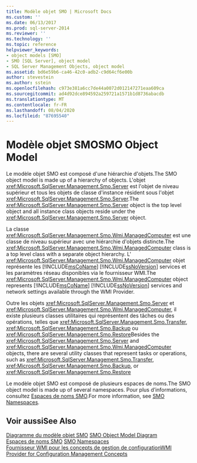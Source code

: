 ```yaml
---
title: Modèle objet SMO | Microsoft Docs
ms.custom: ''
ms.date: 06/13/2017
ms.prod: sql-server-2014
ms.reviewer: ''
ms.technology: ''
ms.topic: reference
helpviewer_keywords:
- object models [SMO]
- SMO [SQL Server], object model
- SQL Server Management Objects, object model
ms.assetid: bd6e59b6-ca46-42c0-adb2-c9d64cf6e00b
author: stevestein
ms.author: sstein
ms.openlocfilehash: c973e381a6cc7de44a0072d012147271eaa609ca
ms.sourcegitcommit: ad4d92dce894592a259721a1571b1d8736abacdb
ms.translationtype: MT
ms.contentlocale: fr-FR
ms.lasthandoff: 08/04/2020
ms.locfileid: "87695540"
---
```

# <a name="smo-object-model"></a><span data-ttu-id="b9116-102">Modèle objet SMO</span><span class="sxs-lookup"><span data-stu-id="b9116-102">SMO Object Model</span></span>
  <span data-ttu-id="b9116-103">Le modèle objet SMO est composé d'une hiérarchie d'objets.</span><span class="sxs-lookup"><span data-stu-id="b9116-103">The SMO object model is made up of a hierarchy of objects.</span></span> <span data-ttu-id="b9116-104">L'objet <xref:Microsoft.SqlServer.Management.Smo.Server> est l'objet de niveau supérieur et tous les objets de classe d'instance résident sous l'objet <xref:Microsoft.SqlServer.Management.Smo.Server>.</span><span class="sxs-lookup"><span data-stu-id="b9116-104">The <xref:Microsoft.SqlServer.Management.Smo.Server> object is the top level object and all instance class objects reside under the <xref:Microsoft.SqlServer.Management.Smo.Server> object.</span></span>  
  
 <span data-ttu-id="b9116-105">La classe <xref:Microsoft.SqlServer.Management.Smo.Wmi.ManagedComputer> est une classe de niveau supérieur avec une hiérarchie d'objets distincte.</span><span class="sxs-lookup"><span data-stu-id="b9116-105">The <xref:Microsoft.SqlServer.Management.Smo.Wmi.ManagedComputer> class is a top level class with a separate object hierarchy.</span></span> <span data-ttu-id="b9116-106">L' <xref:Microsoft.SqlServer.Management.Smo.Wmi.ManagedComputer> objet représente les [!INCLUDE[msCoName](../../includes/msconame-md.md)] [!INCLUDE[ssNoVersion](../../includes/ssnoversion-md.md)] services et les paramètres réseau disponibles via le fournisseur WMI.</span><span class="sxs-lookup"><span data-stu-id="b9116-106">The <xref:Microsoft.SqlServer.Management.Smo.Wmi.ManagedComputer> object represents [!INCLUDE[msCoName](../../includes/msconame-md.md)] [!INCLUDE[ssNoVersion](../../includes/ssnoversion-md.md)] services and network settings available through the WMI Provider.</span></span>  
  
 <span data-ttu-id="b9116-107">Outre les objets <xref:Microsoft.SqlServer.Management.Smo.Server> et <xref:Microsoft.SqlServer.Management.Smo.Wmi.ManagedComputer>, il existe plusieurs classes utilitaires qui représentent des tâches ou des opérations, telles que <xref:Microsoft.SqlServer.Management.Smo.Transfer>, <xref:Microsoft.SqlServer.Management.Smo.Backup> ou <xref:Microsoft.SqlServer.Management.Smo.Restore></span><span class="sxs-lookup"><span data-stu-id="b9116-107">Besides the <xref:Microsoft.SqlServer.Management.Smo.Server> and <xref:Microsoft.SqlServer.Management.Smo.Wmi.ManagedComputer> objects, there are several utility classes that represent tasks or operations, such as <xref:Microsoft.SqlServer.Management.Smo.Transfer>, <xref:Microsoft.SqlServer.Management.Smo.Backup>, or <xref:Microsoft.SqlServer.Management.Smo.Restore></span></span>  
  
 <span data-ttu-id="b9116-108">Le modèle objet SMO est composé de plusieurs espaces de noms.</span><span class="sxs-lookup"><span data-stu-id="b9116-108">The SMO object model is made up of several namespaces.</span></span> <span data-ttu-id="b9116-109">Pour plus d’informations, consultez [Espaces de noms SMO](smo-object-model-namespaces.md).</span><span class="sxs-lookup"><span data-stu-id="b9116-109">For more information, see [SMO Namespaces](smo-object-model-namespaces.md).</span></span>  
  
## <a name="see-also"></a><span data-ttu-id="b9116-110">Voir aussi</span><span class="sxs-lookup"><span data-stu-id="b9116-110">See Also</span></span>  
 <span data-ttu-id="b9116-111">[Diagramme du modèle objet SMO](smo-object-model-diagram.md) </span><span class="sxs-lookup"><span data-stu-id="b9116-111">[SMO Object Model Diagram](smo-object-model-diagram.md) </span></span>  
 <span data-ttu-id="b9116-112">[Espaces de noms SMO](smo-object-model-namespaces.md) </span><span class="sxs-lookup"><span data-stu-id="b9116-112">[SMO Namespaces](smo-object-model-namespaces.md) </span></span>  
 [<span data-ttu-id="b9116-113">Fournisseur WMI pour les concepts de gestion de configuration</span><span class="sxs-lookup"><span data-stu-id="b9116-113">WMI Provider for Configuration Management Concepts</span></span>](../wmi-provider-configuration/wmi-provider-for-configuration-management.md)  
  
  
